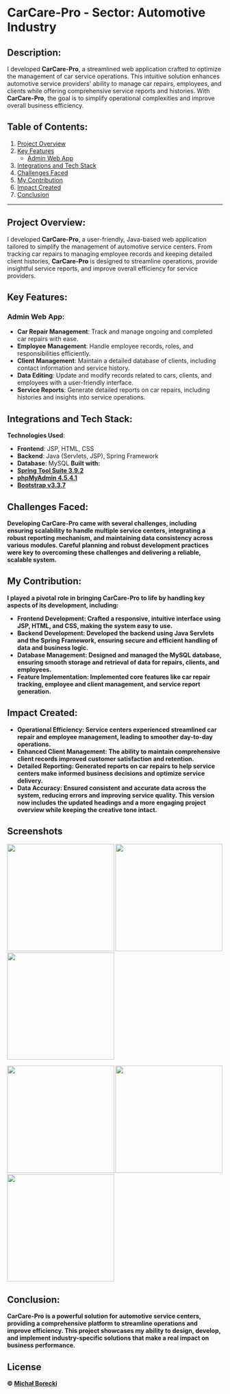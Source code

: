 
# CarCare-Pro - Sector: Automotive Industry

## Description:
I developed **CarCare-Pro**, a streamlined web application crafted to optimize the management of car service operations. This intuitive solution enhances automotive service providers' ability to manage car repairs, employees, and clients while offering comprehensive service reports and histories. With **CarCare-Pro**, the goal is to simplify operational complexities and improve overall business efficiency.

## Table of Contents:
1. [Project Overview](#project-overview)
2. [Key Features](#key-features)
   - [Admin Web App](#admin-web-app)
3. [Integrations and Tech Stack](#integrations-and-tech-stack)
4. [Challenges Faced](#challenges-faced)
5. [My Contribution](#my-contribution)
6. [Impact Created](#impact-created)
7. [Conclusion](#conclusion)

---

## Project Overview:
I developed **CarCare-Pro**, a user-friendly, Java-based web application tailored to simplify the management of automotive service centers. From tracking car repairs to managing employee records and keeping detailed client histories, **CarCare-Pro** is designed to streamline operations, provide insightful service reports, and improve overall efficiency for service providers.

## Key Features:

### Admin Web App:
- **Car Repair Management**: Track and manage ongoing and completed car repairs with ease.
- **Employee Management**: Handle employee records, roles, and responsibilities efficiently.
- **Client Management**: Maintain a detailed database of clients, including contact information and service history.
- **Data Editing**: Update and modify records related to cars, clients, and employees with a user-friendly interface.
- **Service Reports**: Generate detailed reports on car repairs, including histories and insights into service operations.

## Integrations and Tech Stack:
**Technologies Used**:
- **Frontend**: JSP, HTML, CSS
- **Backend**: Java (Servlets, JSP), Spring Framework
- **Database**: MySQL
<b>Built with:<b>
- [Spring Tool Suite 3.9.2](https://spring.io/tools/sts/all)
- [phpMyAdmin 4.5.4.1](https://www.phpmyadmin.net/)
- [Bootstrap v3.3.7](http://getbootstrap.com)


## Challenges Faced:
Developing **CarCare-Pro** came with several challenges, including ensuring scalability to handle multiple service centers, integrating a robust reporting mechanism, and maintaining data consistency across various modules. Careful planning and robust development practices were key to overcoming these challenges and delivering a reliable, scalable system.

## My Contribution:
I played a pivotal role in bringing **CarCare-Pro** to life by handling key aspects of its development, including:
- **Frontend Development**: Crafted a responsive, intuitive interface using JSP, HTML, and CSS, making the system easy to use.
- **Backend Development**: Developed the backend using Java Servlets and the Spring Framework, ensuring secure and efficient handling of data and business logic.
- **Database Management**: Designed and managed the MySQL database, ensuring smooth storage and retrieval of data for repairs, clients, and employees.
- **Feature Implementation**: Implemented core features like car repair tracking, employee and client management, and service report generation.

## Impact Created:
- **Operational Efficiency**: Service centers experienced streamlined car repair and employee management, leading to smoother day-to-day operations.
- **Enhanced Client Management**: The ability to maintain comprehensive client records improved customer satisfaction and retention.
- **Detailed Reporting**: Generated reports on car repairs to help service centers make informed business decisions and optimize service delivery.
- **Data Accuracy**: Ensured consistent and accurate data across the system, reducing errors and improving service quality.
  This version now includes the updated headings and a more engaging project overview while keeping the creative tone intact.


## Screenshots
<img src="https://i.imgur.com/5fGSDeC.png" width="250" />  <img src="https://i.imgur.com/Icbuk6c.png" width="250" />  <img src="https://i.imgur.com/mbYSPFL.png" width="250" />

<img src="https://i.imgur.com/IeYMBDX.png" width="250" />  <img src="https://i.imgur.com/1Ry7VsI.png" width="250" />  <img src="https://i.imgur.com/0lznvq2.png" width="250" />

## Conclusion:
**CarCare-Pro** is a powerful solution for automotive service centers, providing a comprehensive platform to streamline operations and improve efficiency. This project showcases my ability to design, develop, and implement industry-specific solutions that make a real impact on business performance.

## License

 © [Michał Borecki](https://github.com/MichalBorecki)


